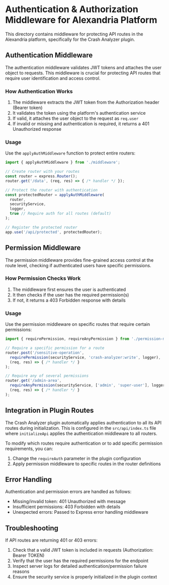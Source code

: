 # Authentication & Authorization Middleware for Alexandria Platform

This directory contains middleware for protecting API routes in the Alexandria platform, specifically for the Crash Analyzer plugin.

## Authentication Middleware

The authentication middleware validates JWT tokens and attaches the user object to requests. This middleware is crucial for protecting API routes that require user identification and access control.

### How Authentication Works

1. The middleware extracts the JWT token from the Authorization header (Bearer token)
2. It validates the token using the platform's authentication service
3. If valid, it attaches the user object to the request as `req.user`
4. If invalid or missing and authentication is required, it returns a 401 Unauthorized response

### Usage

Use the `applyAuthMiddleware` function to protect entire routers:

```typescript
import { applyAuthMiddleware } from './middleware';

// Create router with your routes
const router = express.Router();
router.get('/data', (req, res) => { /* handler */ });

// Protect the router with authentication
const protectedRouter = applyAuthMiddleware(
  router,
  securityService,
  logger,
  true // Require auth for all routes (default)
);

// Register the protected router
app.use('/api/protected', protectedRouter);
```

## Permission Middleware

The permission middleware provides fine-grained access control at the route level, checking if authenticated users have specific permissions.

### How Permission Checks Work

1. The middleware first ensures the user is authenticated
2. It then checks if the user has the required permission(s)
3. If not, it returns a 403 Forbidden response with details

### Usage

Use the permission middleware on specific routes that require certain permissions:

```typescript
import { requirePermission, requireAnyPermission } from './permission-middleware';

// Require a specific permission for a route
router.post('/sensitive-operation',
  requirePermission(securityService, 'crash-analyzer:write', logger),
  (req, res) => { /* handler */ }
);

// Require any of several permissions
router.get('/admin-area',
  requireAnyPermission(securityService, ['admin', 'super-user'], logger),
  (req, res) => { /* handler */ }
);
```

## Integration in Plugin Routes

The Crash Analyzer plugin automatically applies authentication to all its API routes during initialization. This is configured in the `src/api/index.ts` file where `initializeApi` applies the authentication middleware to all routers.

To modify which routes require authentication or to add specific permission requirements, you can:

1. Change the `requireAuth` parameter in the plugin configuration
2. Apply permission middleware to specific routes in the router definitions

## Error Handling

Authentication and permission errors are handled as follows:

- Missing/invalid token: 401 Unauthorized with message
- Insufficient permissions: 403 Forbidden with details
- Unexpected errors: Passed to Express error handling middleware

## Troubleshooting

If API routes are returning 401 or 403 errors:

1. Check that a valid JWT token is included in requests (Authorization: Bearer TOKEN)
2. Verify that the user has the required permissions for the endpoint
3. Inspect server logs for detailed authentication/permission failure reasons
4. Ensure the security service is properly initialized in the plugin context